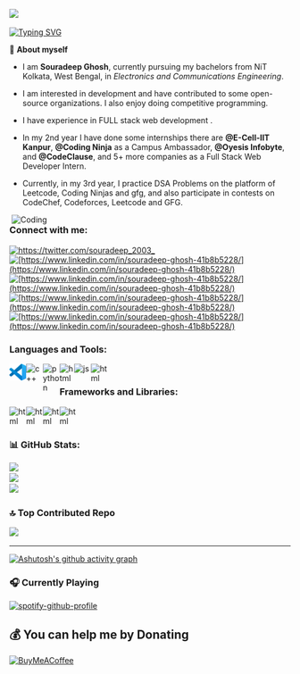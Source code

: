 
<a href="https://www.linkpicture.com/view.php?img=LPic64d164ec91d5b753396872"><img src="https://www.linkpicture.com/q/UPDATED-2ND-BANNER.png" type="image"></a>

[![Typing SVG](https://readme-typing-svg.demolab.com?font=Fira+Code&weight=700&size=25&pause=1000&color=3BF7F5&width=446&height=61&lines=Hey+Souradeep+Here+%F0%9F%A4%9F%F0%9F%8F%BB;Welcome+to+my+Profile+%F0%9F%98%8E+;Show+some+%E2%9D%A4%EF%B8%8F+and++%E2%AD%90)](https://git.io/typing-svg)

🌱 **About myself**<br>

- I am **Souradeep Ghosh**, currently pursuing my bachelors from NiT Kolkata, West Bengal, in *Electronics and Communications Engineering*. <br>

- I am interested in development and have contributed to some open-source organizations. I also enjoy doing competitive programming. <br>

- I have experience in FULL stack web development .<br>

- In my 2nd year I have done some internships there are **@E-Cell-IIT Kanpur**, **@Coding Ninja** as a Campus Ambassador, **@Oyesis Infobyte**, and **@CodeClause**, and 5+ more companies as a Full Stack Web Developer Intern. <br>
- Currently, in my 3rd year, I practice DSA Problems on the platform of Leetcode, Coding Ninjas and gfg, and also participate in contests on CodeChef, Codeforces, Leetcode and GFG.



<img align="right" alt="Coding" width="500" src="https://i.ytimg.com/vi/PY8f1Z3nARo/maxresdefault.jpg"/>


### Connect with me:



<p align="left">
<a href="https://twitter.com/Souradeep_2003_" target="blank"><img align="center" src="https://raw.githubusercontent.com/rahuldkjain/github-profile-readme-generator/master/src/images/icons/Social/twitter.svg" alt="https://twitter.com/souradeep_2003_" height="30" width="40" /></a>
<a href="https://www.linkedin.com/in/souradeep-ghosh-41b8b5228/" target="blank"><img align="center" src="https://raw.githubusercontent.com/rahuldkjain/github-profile-readme-generator/master/src/images/icons/Social/linked-in-alt.svg" alt="[https://www.linkedin.com/in/souradeep-ghosh-41b8b5228/](https://www.linkedin.com/in/souradeep-ghosh-41b8b5228/)" height="30" width="40" /></a>
<a href="https://www.hackerrank.com/nitsouradeep2022?hr_r=1" target="blank"><img align="center" src="https://upload.wikimedia.org/wikipedia/commons/thumb/4/40/HackerRank_Icon-1000px.png/800px-HackerRank_Icon-1000px.png" alt="[https://www.linkedin.com/in/souradeep-ghosh-41b8b5228/](https://www.linkedin.com/in/souradeep-ghosh-41b8b5228/)" height="40" width="40" /></a>
 <a href="https://leetcode.com/John_07/" target="blank"><img align="center" src="https://leetcode.com/static/images/LeetCode_logo_rvs.png" alt="[https://www.linkedin.com/in/souradeep-ghosh-41b8b5228/](https://www.linkedin.com/in/souradeep-ghosh-41b8b5228/)"  width="30" /></a>
<a href="https://auth.geeksforgeeks.org/user/souradeep_4n4/practice" target="blank"><img align="center" src="https://media.geeksforgeeks.org/wp-content/cdn-uploads/gfg_200x200-min.png" alt="[https://www.linkedin.com/in/souradeep-ghosh-41b8b5228/](https://www.linkedin.com/in/souradeep-ghosh-41b8b5228/)"  width="30" /></a>



<p>
  




### Languages and Tools:

<img align="left" alt="Visual Studio Code" width="30px" src="https://raw.githubusercontent.com/github/explore/80688e429a7d4ef2fca1e82350fe8e3517d3494d/topics/visual-studio-code/visual-studio-code.png" />
<img align="left" alt="c++" width="30px" src="https://raw.githubusercontent.com/isocpp/logos/master/cpp_logo.png" />
<img align="left" alt="python" width="30px" src="https://upload.wikimedia.org/wikipedia/commons/thumb/c/c3/Python-logo-notext.svg/1869px-Python-logo-notext.svg.png" />
<img align="left" alt="html" width="26px" src="https://cdnlogo.com/logos/h/84/html.svg" />
<img align="left" alt="js" width="30px" src="https://cdn.jsdelivr.net/npm/programming-languages-logos/src/javascript/javascript.png" />
<img align="left" alt="html" width="30px" src="https://logospng.org/download/css-3/logo-css-3-2048.png" />


<br>


###  Frameworks and Libraries:


<img align="left" alt="html" width="30px" src="https://res.cloudinary.com/arcjet-media/image/upload/v1608734952/z8hzeszc9eb3sp3vp3qc.jpg" />

<img align="left" alt="html" width="30px" src="https://upload.wikimedia.org/wikipedia/commons/thumb/a/a7/React-icon.svg/2300px-React-icon.svg.png" />
<img align="left" alt="html" width="30px" src="https://seeklogo.com/images/N/nodejs-logo-FBE122E377-seeklogo.com.png" />
<img align="left" alt="html" width="30px" src="https://w7.pngwing.com/pngs/925/447/png-transparent-express-js-node-js-javascript-mongodb-node-js-text-trademark-logo.png" />


<br>
<br>
  
### 📊 GitHub Stats:
![](https://github-readme-stats.vercel.app/api?username=unicornjohn&theme=blue-green&hide_border=false&include_all_commits=false&count_private=false)<br/>
![](https://github-readme-streak-stats.herokuapp.com/?user=unicornjohn&theme=blue-green&hide_border=false)<br/>
![](https://github-readme-stats.vercel.app/api/top-langs/?username=unicornjohn&theme=blue-green&hide_border=false&include_all_commits=false&count_private=false&layout=compact)
### 🔝 Top Contributed Repo
![](https://github-contributor-stats.vercel.app/api?username=unicornjohn&limit=5&theme=algolia&combine_all_yearly_contributions=true)

---
[![Ashutosh's github activity graph](https://github-readme-activity-graph.vercel.app/graph?username=unicornjohn&bg_color=000000&color=e6e6e6&line=a6ff00&point=fffafa&area=true&hide_border=true)](https://github.com/ashutosh00710/github-readme-activity-graph)

### 🎧 Currently Playing
[![spotify-github-profile](https://spotify-github-profile.vercel.app/api/view?uid=31fujcn7pz32lgyjlxlbawfi4hwm&cover_image=true&theme=default&show_offline=false&background_color=121212&interchange=false)](https://github.com/kittinan/spotify-github-profile"width="30" )

  ## 💰 You can help me by Donating
  [![BuyMeACoffee](https://img.shields.io/badge/Buy%20Me%20a%20Coffee-ffdd00?style=for-the-badge&logo=buy-me-a-coffee&logoColor=black)](https://buymeacoffee.com/unicornjohn) 

  
<!-- Proudly created with GPRM ( https://gprm.itsvg.in ) -->
